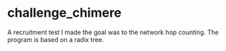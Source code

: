 # challenge_chimere
A recruitment test I made the goal was to the network hop counting. The program is based on a radix tree.
